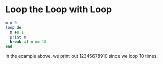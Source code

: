 # Loop the Loop with Loop

```ruby
m = 0
loop do
  m += 1
  print m
  break if m == 10
end
```

In the example above, we print out 12345678910 since we loop 10 times.

